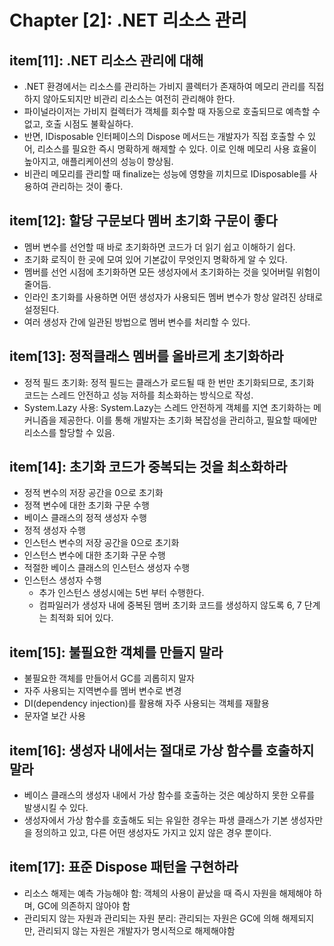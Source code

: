 # Chapter [2]: .NET 리소스 관리

## item[11]: .NET 리소스 관리에 대해

- .NET 환경에서는 리소스를 관리하는 가비지 콜렉터가 존재하여 메모리 관리를 직접 하지 않아도되지만 비관리 리소스는 여전히 관리해야 한다.
- 파이널라이저는 가비지 컬렉터가 객체를 회수할 때 자동으로 호출되므로 예측할 수 없고, 호출 시점도 불확실하다.
- 반면, IDisposable 인터페이스의 Dispose 메서드는 개발자가 직접 호출할 수 있어, 리소스를 필요한 즉시 명확하게 해제할 수 있다. 이로 인해 메모리 사용 효율이 높아지고, 애플리케이션의 성능이 향상됨.
- 비관리 메모리를 관리할 때 finalize는 성능에 영향을 끼치므로 IDisposable를 사용하여 관리하는 것이 좋다.

## item[12]: 할당 구문보다 멤버 초기화 구문이 좋다

- 멤버 변수를 선언할 때 바로 초기화하면 코드가 더 읽기 쉽고 이해하기 쉽다.
- 초기화 로직이 한 곳에 모여 있어 기본값이 무엇인지 명확하게 알 수 있다.
- 멤버를 선언 시점에 초기화하면 모든 생성자에서 초기화하는 것을 잊어버릴 위험이 줄어듬.
- 인라인 초기화를 사용하면 어떤 생성자가 사용되든 멤버 변수가 항상 알려진 상태로 설정된다.
- 여러 생성자 간에 일관된 방법으로 멤버 변수를 처리할 수 있다.

## item[13]: 정적클래스 멤버를 올바르게 초기화하라

- 정적 필드 초기화: 정적 필드는 클래스가 로드될 때 한 번만 초기화되므로, 초기화 코드는 스레드 안전하고 성능 저하를 최소화하는 방식으로 작성.
- System.Lazy<T> 사용: System.Lazy<T>는 스레드 안전하게 객체를 지연 초기화하는 메커니즘을 제공한다. 이를 통해 개발자는 초기화 복잡성을 관리하고, 필요할 때에만 리소스를 할당할 수 있음.

## item[14]: 초기화 코드가 중복되는 것을 최소화하라

- 정적 변수의 저장 공간을 0으로 초기화
- 정젹 변수에 대한 초기화 구문 수행
- 베이스 클래스의 정적 생성자 수행
- 정적 생성자 수행
- 인스턴스 변수의 저장 공간을 0으로 초기화
- 인스턴스 변수에 대한 초기화 구문 수행
- 적절한 베이스 클래스의 인스턴스 생성자 수행
- 인스턴스 생성자 수행
  - 추가 인스턴스 생성시에는 5번 부터 수행한다.
  - 컴파일러가 생성자 내에 중복된 맴버 초기화 코드를 생성하지 않도록 6, 7 단계는 최적화 되어 있다.

## item[15]: 불필요한 객체를 만들지 말라

- 불필요한 객체를 만들어서 GC를 괴롭히지 말자
- 자주 사용되는 지역변수를 멤버 변수로 변경
- DI(dependency injection)를 활용해 자주 사용되는 객체를 재활용
- 문자열 보간 사용

## item[16]: 생성자 내에서는 절대로 가상 함수를 호출하지 말라

- 베이스 클래스의 생성자 내에서 가상 함수를 호출하는 것은 예상하지 못한 오류를 발생시킬 수 있다.
- 생성자에서 가상 함수를 호출해도 되는 유일한 경우는 파생 클래스가 기본 생성자만을 정의하고 있고, 다른 어떤 생성자도 가지고 있지 않은 경우 뿐이다.

## item[17]: 표준 Dispose 패턴을 구현하라

- 리소스 해제는 예측 가능해야 함: 객체의 사용이 끝났을 때 즉시 자원을 해제해야 하며, GC에 의존하지 않아야 함
- 관리되지 않는 자원과 관리되는 자원 분리: 관리되는 자원은 GC에 의해 해제되지만, 관리되지 않는 자원은 개발자가 명시적으로 해제해야함

